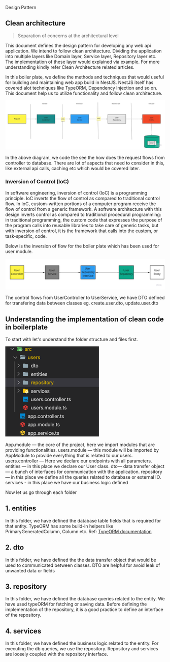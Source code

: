 Design Pattern

## Clean architecture

> Separation of concerns at the architectural level

This document defines the design pattern for developing any web api application. We intend to follow clean architecture. Dividing the application into multiple layers like Domain layer, Service layer, Repository layer etc. The implementation of these layer would explained via example. For more understanding kindly refer Clean Architecture related articles.

In this boiler plate, we define the methods and techniques that would useful for building and maintaining web app build in NestJS. NestJS itself has covered alot techniques like TypeORM, Dependency Injection and so on. This document help us to utilize functionality and follow clean architecture.

!['Code Flow'](../images/code-flow.jpg)

In the above diagram, we code the see the how does the request flows from controller to database. There are lot of aspects that need to consider in this, like external api calls, caching etc which would be covered later.

### Inversion of Control (IoC)

In software engineering, inversion of control (IoC) is a programming principle. IoC inverts the flow of control as compared to traditional control flow. In IoC, custom-written portions of a computer program receive the flow of control from a generic framework. A software architecture with this design inverts control as compared to traditional procedural programming: in traditional programming, the custom code that expresses the purpose of the program calls into reusable libraries to take care of generic tasks, but with inversion of control, it is the framework that calls into the custom, or task-specific, code.

Below is the inversion of flow for the boiler plate which has been used for user module.

!['Inversion of control](../images/Inversion-of-control.jpg)

The control flows from UserController to UserService, we have DTO defined for transfering data between classes eg. create.user.dto, update.user.dto

## Understanding the implementation of clean code in boilerplate

To start with let's understand the folder structure and files first.

!['Folder structure](../images/folder-structure.png)

App.module — the core of the project, here we import modules that are providing functionalities.
users.module — this module will be imported by AppModule to provide everything that is related to our users.
users.controller — Here we declare our endpoints with all parameters.
entities — in this place we declare our User class.
dto— data transfer object — a bunch of interfaces for communication with the application.
repository — in this place we define all the queries related to database or external IO.
services - in this place we have our business logic defined

Now let us go through each folder

## 1. entities

In this folder, we have defined the database table fields that is required for that entity. TypeORM has some build-in helpers like PrimaryGeneratedColumn, Column etc. Ref: [TypeORM documentation](https://typeorm.io/#/entities)

## 2. dto

In this folder, we have defined the the data transfer object that would be used to communicated between classes. DTO are helpful for avoid leak of unwanted data or fields

## 3. repository

In this folder, we have defined the database queries related to the entity. We have used typeORM for fetching or saving data. Before defining the implementation of the repository, it is a good practice to define an interface of the repository.

## 4. services

In this folder, we have defined the business logic related to the entity. For executing the db queries, we use the repository. Repository and services are loosely coupled with the repository interface.

